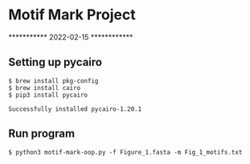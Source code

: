 Motif Mark Project
==================

*********** 2022-02-15 ************

## Setting up pycairo

	$ brew install pkg-config
	$ brew install cairo
	$ pip3 install pycairo

	Successfully installed pycairo-1.20.1

## Run program

	$ python3 motif-mark-oop.py -f Figure_1.fasta -m Fig_1_motifs.txt 


